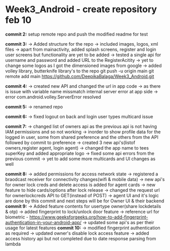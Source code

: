 # Week3_Android - create repository feb 10
**commit 2:** setup remote repo and push the modified readme for test

**commit 3:**
        -> Added structure for the repo
        -> included images, logos, xml files
        -> apart from mainactivity, added splash screens, register and login user screens but functionality are yet to be added
        -> tested a single api for username and password and added URL to the RegisterAcitity
        -> yet to change some logos as I got the dimensioned images from google
	-> added volley library, butterknife library's to the repo
git push -u origin main
git remote add main https://github.com/DeepikaBalaga/Week3_Android.git

**commit 4:**
        -> created new API and changed the url in app code
        -> as there is issue with variable name missmatch internal server error at app side
        -> error com.android.volley.ServerError resolved

**commit 5:**
        -> renamed repo

**commit 6:**
	-> fixed logout on back and login user types multicard issue

**commit 7:**
        -> changed list of owners api as the previous api is not having IAM permissions and so not working
        -> inorder to show profile data for the logged in user, some from shared preference and the others from the API followed by commit to preference
        -> created 3 new api's(listof owners,register agent, login agent)
	-> changed the app name to tees superKey and added appropriate logo
	-> fixed some api errors from the previous commit
	-> yet to add some more multicards and UI changes as well

**commit 8:**
	-> added permissions for access network state
	-> registered a braodcast receiver for connectivity changes(wifi & mobile data)
	-> new api's for owner lock creds and delete access is added for agent cards
	-> new feature to hide cards/options after lock release
	-> changed the request url for ownerlockcreds API to GET(instead of POST)
	-> agent UI and it's logic are done by this commit and next steps will be for Owner UI & their backend
**commit 9:**
	-> Added feature contents for usertype owner(share lockdetails & otp)
	-> added fingerprint to lock/unlock door feature
	-> reference url for biometric - https://www.geeksforgeeks.org/how-to-add-fingerprint-authentication-in-your-android-app/
	-> updated some api's as per their usage for latest features
**commit 10:**
	-> modified fingerprint authentication as required
	-> updated owner's disable lock access feature
	-> added access history api but not completed due to date response parsing from lambda
